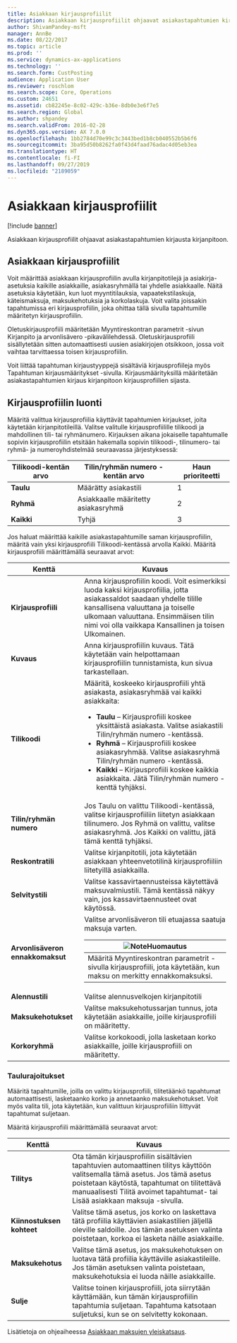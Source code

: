 ```yaml
---
title: Asiakkaan kirjausprofiilit
description: Asiakkaan kirjausprofiilit ohjaavat asiakastapahtumien kirjausta kirjanpitoon.
author: ShivamPandey-msft
manager: AnnBe
ms.date: 08/22/2017
ms.topic: article
ms.prod: ''
ms.service: dynamics-ax-applications
ms.technology: ''
ms.search.form: CustPosting
audience: Application User
ms.reviewer: roschlom
ms.search.scope: Core, Operations
ms.custom: 24651
ms.assetid: cb82245e-8c02-429c-b36e-8db0e3e6f7e5
ms.search.region: Global
ms.author: shpandey
ms.search.validFrom: 2016-02-28
ms.dyn365.ops.version: AX 7.0.0
ms.openlocfilehash: 1bb2784d70e99c3c3443bed1b8cb040552b5b6f6
ms.sourcegitcommit: 3ba95d50b8262fa0f43d4faad76adac4d05eb3ea
ms.translationtype: HT
ms.contentlocale: fi-FI
ms.lasthandoff: 09/27/2019
ms.locfileid: "2189059"
---
```

# <a name="customer-posting-profiles"></a>Asiakkaan kirjausprofiilit

[!include [banner](../includes/banner.md)]

Asiakkaan kirjausprofiilit ohjaavat asiakastapahtumien kirjausta kirjanpitoon.

<a name="customer-posting-profiles"></a>Asiakkaan kirjausprofiilit
-------------------------

Voit määrittää asiakkaan kirjausprofiilin avulla kirjanpitotilejä ja asiakirja-asetuksia kaikille asiakkaille, asiakasryhmällä tai yhdelle asiakkaalle. Näitä asetuksia käytetään, kun luot myyntitilauksia, vapaatekstilaskuja, käteismaksuja, maksukehotuksia ja korkolaskuja. Voit valita joissakin tapahtumissa eri kirjausprofiilin, joka ohittaa tällä sivulla tapahtumille määritetyn kirjausprofiilin. 

Oletuskirjausprofiili määritetään Myyntireskontran parametrit -sivun Kirjanpito ja arvonlisävero -pikavälilehdessä. Oletuskirjausprofiili sisällytetään sitten automaattisesti uusien asiakirjojen otsikkoon, jossa voit vaihtaa tarvittaessa toisen kirjausprofiilin.

Voit liittää tapahtuman kirjaustyyppejä sisältäviä kirjausprofiileja myös Tapahtuman kirjausmääritykset -sivulla. Kirjausmäärityksillä määritetään asiakastapahtumien kirjaus kirjanpitoon kirjausprofiilien sijasta.

## <a name="creating-a-posting-profile"></a>Kirjausprofiilin luonti
Määritä valittua kirjausprofiilia käyttävät tapahtumien kirjaukset, joita käytetään kirjanpitotileillä. Valitse valitulle kirjausprofiilille tilikoodi ja mahdollinen tili- tai ryhmänumero. Kirjauksen aikana jokaiselle tapahtumalle sopivin kirjausprofiilin etsitään hakemalla sopivin tilikoodi-, tilinumero- tai ryhmä- ja numeroyhdistelmää seuraavassa järjestyksessä:

| **Tilikoodi**-kentän arvo | **Tilin/ryhmän numero** -kentän arvo            | Haun prioriteetti |
|------------------------------|-------------------------------------------------|-----------------|
| **Taulu**                    | Määrätty asiakastili                       | 1               |
| **Ryhmä**                    | Asiakkaalle määritetty asiakasryhmä | 2               |
| **Kaikki**                      | Tyhjä                                           | 3               |

Jos haluat määrittää kaikille asiakastapahtumille saman kirjausprofiilin, määritä vain yksi kirjausprofiili Tilikoodi-kentässä arvolla Kaikki. Määritä kirjausprofiili määrittämällä seuraavat arvot:

<table>
<thead>
<tr class="header">
<th>Kenttä</th>
<th>Kuvaus</th>
</tr>
</thead>
<tbody>
<tr class="odd">
<td><strong>Kirjausprofiili</strong></td>
<td>Anna kirjausprofiilin koodi. Voit esimerkiksi luoda kaksi kirjausprofiilia, jotta asiakassaldot saadaan yhdelle tilille kansallisena valuuttana ja toiselle ulkomaan valuuttana. Ensimmäisen tilin nimi voi olla vaikkapa Kansallinen ja toisen Ulkomainen.</td>
</tr>
<tr class="even">
<td><strong>Kuvaus</strong></td>
<td>Anna kirjausprofiilin kuvaus. Tätä käytetään vain helpottamaan kirjausprofiilin tunnistamista, kun sivua tarkastellaan.</td>
</tr>
<tr class="odd">
<td><strong>Tilikoodi</strong></td>
<td>Määritä, koskeeko kirjausprofiili yhtä asiakasta, asiakasryhmää vai kaikki asiakkaita:
<ul>
<li><strong>Taulu</strong> – Kirjausprofiili koskee yksittäistä asiakasta. Valitse asiakastili Tilin/ryhmän numero -kentässä.</li>
<li><strong>Ryhmä</strong> – Kirjausprofiili koskee asiakasryhmää. Valitse asiakasryhmä Tilin/ryhmän numero -kentässä.</li>
<li><strong>Kaikki</strong> – Kirjausprofiili koskee kaikkia asiakkaita. Jätä Tilin/ryhmän numero -kenttä tyhjäksi.</li>
</ul></td>
</tr>
<tr class="even">
<td><strong>Tilin/ryhmän numero</strong></td>
<td>Jos Taulu on valittu Tilikoodi-kentässä, valitse kirjausprofiiliin liitetyn asiakkaan tilinumero. Jos Ryhmä on valittu, valitse asiakasryhmä. Jos Kaikki on valittu, jätä tämä kenttä tyhjäksi.</td>
</tr>
<tr class="odd">
<td><strong>Reskontratili</strong></td>
<td>Valitse kirjanpitotili, jota käytetään asiakkaan yhteenvetotilinä kirjausprofiiliin liitetyillä asiakkailla.</td>
</tr>
<tr class="even">
<td><strong>Selvitystili</strong></td>
<td>Valitse kassavirtaennusteissa käytettävä maksuvalmiustili. Tämä kentässä näkyy vain, jos kassavirtaennusteet ovat käytössä.</td>
</tr>
<tr class="odd">
<td><strong>Arvonlisäveron ennakkomaksut</strong></td>
<td>Valitse arvonlisäveron tili etuajassa saatuja maksuja varten.
<div class="alert">
<table>
<thead>
<tr class="header">
<th><img src="https://i-technet.sec.s-msft.com/areas/global/content/clear.gif" title="Seteli" alt="Note" id="alert_note" class="cl_IC101471" /><strong>Huomautus</strong></th>
</tr>
</thead>
<tbody>
<tr class="odd">
<td>Määritä Myyntireskontran parametrit -sivulla kirjausprofiili, jota käytetään, kun maksu on merkitty ennakkomaksuksi.</td>
</tr>
</tbody>
</table>
</div></td>
</tr>
<tr class="even">
<td><strong>Alennustili</strong></td>
<td>Valitse alennusvelkojen kirjanpitotili</td>
</tr>
<tr class="odd">
<td><strong>Maksukehotukset</strong></td>
<td>Valitse maksukehotussarjan tunnus, jota käytetään asiakkaille, joille kirjausprofiili on määritetty.</td>
</tr>
<tr class="even">
<td><strong>Korkoryhmä</strong></td>
<td>Valitse korkokoodi, jolla lasketaan korko asiakkaille, joille kirjausprofiili on määritetty.</td>
</tr>
</tbody>
</table>

### 

### <a name="table-restrictions"></a>**Taulurajoitukset**

Määritä tapahtumille, joilla on valittu kirjausprofiili, tilitetäänkö tapahtumat automaattisesti, lasketaanko korko ja annetaanko maksukehotukset. Voit myös valita tili, jota käytetään, kun valittuun kirjausprofiiliin liittyvät tapahtumat suljetaan.

Määritä kirjausprofiili määrittämällä seuraavat arvot:

| Kenttä                 | Kuvaus                                                                                                                                                                                                                                        |
|-----------------------|----------------------------------------------------------------------------------------------------------------------------------------------------------------------------------------------------------------------------------------------------|
| **Tilitys**        | Ota tämän kirjausprofiilin sisältävien tapahtuvien automaattinen tilitys käyttöön valitsemalla tämä asetus. Jos tämä asetus poistetaan käytöstä, tapahtumat on tilitettävä manuaalisesti Tilitä avoimet tapahtumat- tai Lisää asiakkaan maksuja -sivulla. |
| **Kiinnostuksen kohteet**          | Valitse tämä asetus, jos korko on laskettava tätä profiilia käyttävien asiakastilien jäljellä oleville saldoille. Jos tämän asetuksen valinta poistetaan, korkoa ei lasketa näille asiakkaille.                                           |
| **Maksukehotus** | Valitse tämä asetus, jos maksukehotuksen on luotava tätä profiilia käyttäville asiakastileille. Jos tämän asetuksen valinta poistetaan, maksukehotuksia ei luoda näille asiakkaille.                                                 |
| **Sulje**             | Valitse toinen kirjausprofiili, jota siirrytään käyttämään, kun tämän kirjausprofiilin tapahtumia suljetaan. Tapahtuma katsotaan suljetuksi, kun se on selvitetty kokonaan.                                                                           |



Lisätietoja on ohjeaiheessa [Asiakkaan maksujen yleiskatsaus](../cash-bank-management/tasks/customer-payment-overview.md).


